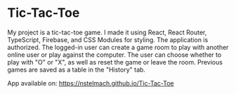 # Tic-Tac-Toe

My project is a tic-tac-toe game. I made it using React, React Router, TypeScript, Firebase, and CSS Modules for styling. The application is authorized. The logged-in user can create a game room to play with another online user or play against the computer. The user can choose whether to play with "O" or "X", as well as reset the game or leave the room. Previous games are saved as a table in the "History" tab.

App available on: https://nstelmach.github.io/Tic-Tac-Toe
